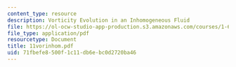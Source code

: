 ```yaml
---
content_type: resource
description: Vorticity Evolution in an Inhomogeneous Fluid
file: https://ol-ocw-studio-app-production.s3.amazonaws.com/courses/1-63-advanced-fluid-dynamics-of-the-environment-fall-2002/71fbefe8500f1c11db6ebc0d2720ba46_11vorinhom.pdf
file_type: application/pdf
resourcetype: Document
title: 11vorinhom.pdf
uid: 71fbefe8-500f-1c11-db6e-bc0d2720ba46
---
```


